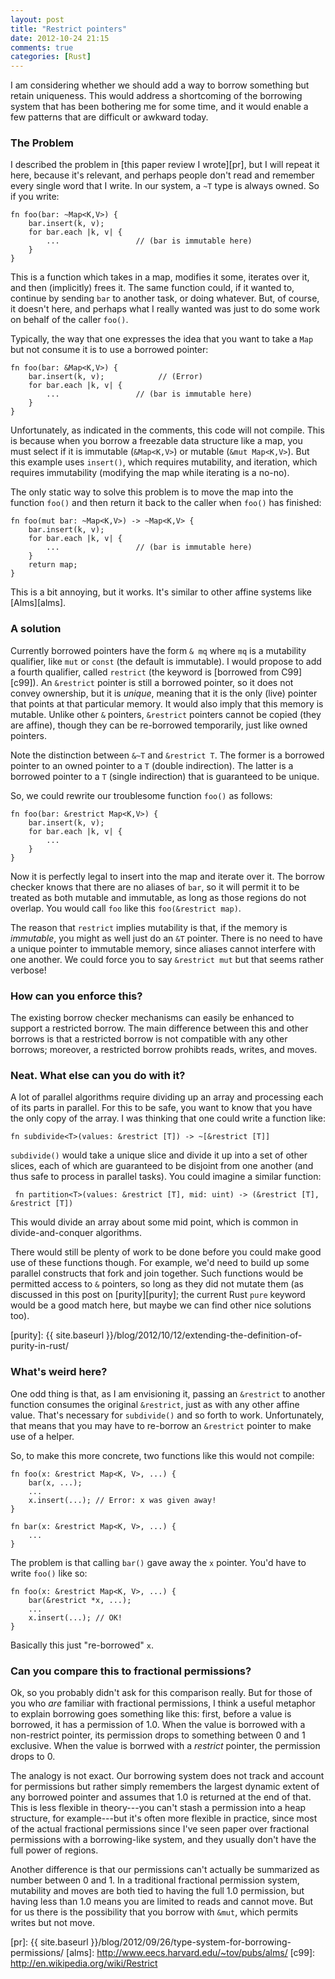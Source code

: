 ```yaml
---
layout: post
title: "Restrict pointers"
date: 2012-10-24 21:15
comments: true
categories: [Rust]
---
```


I am considering whether we should add a way to borrow something but
retain uniqueness.  This would address a shortcoming of the borrowing
system that has been bothering me for some time, and it would enable a
few patterns that are difficult or awkward today.

<!-- more -->

### The Problem

I described the problem in [this paper review I wrote][pr], but I will
repeat it here, because it's relevant, and perhaps people don't read
and remember every single word that I write.  In our system, a `~T`
type is always owned.  So if you write:

    fn foo(bar: ~Map<K,V>) {
        bar.insert(k, v);
        for bar.each |k, v| {
            ...                 // (bar is immutable here)
        }
    }

This is a function which takes in a map, modifies it some, iterates
over it, and then (implicitly) frees it.  The same function could, if
it wanted to, continue by sending `bar` to another task, or doing
whatever.  But, of course, it doesn't here, and perhaps what I really
wanted was just to do some work on behalf of the caller `foo()`.

Typically, the way that one expresses the idea that you want to take
a `Map` but not consume it is to use a borrowed pointer:

    fn foo(bar: &Map<K,V>) {
        bar.insert(k, v);            // (Error)
        for bar.each |k, v| {
            ...                 // (bar is immutable here)
        }
    }
    
Unfortunately, as indicated in the comments, this code will not
compile.  This is because when you borrow a freezable data structure
like a map, you must select if it is immutable (`&Map<K,V>`) or
mutable (`&mut Map<K,V>`).  But this example uses `insert()`, which
requires mutability, and iteration, which requires immutability
(modifying the map while iterating is a no-no).

The only static way to solve this problem is to move the map into the
function `foo()` and then return it back to the caller when `foo()`
has finished:

    fn foo(mut bar: ~Map<K,V>) -> ~Map<K,V> {
        bar.insert(k, v);
        for bar.each |k, v| {
            ...                 // (bar is immutable here)
        }
        return map;
    }
    
This is a bit annoying, but it works.  It's similar to other affine
systems like [Alms][alms].

### A solution

Currently borrowed pointers have the form `& mq` where `mq` is a
mutability qualifier, like `mut` or `const` (the default is
immutable).  I would propose to add a fourth qualifier, called
`restrict` (the keyword is [borrowed from C99][c99]).  An `&restrict` pointer
is still a borrowed pointer, so it does not convey ownership, but it
is *unique*, meaning that it is the only (live) pointer that points at
that particular memory.  It would also imply that this memory is
mutable.  Unlike other `&` pointers, `&restrict` pointers cannot be
copied (they are affine), though they can be re-borrowed temporarily,
just like owned pointers.

Note the distinction between `&~T` and `&restrict T`. The former is a
borrowed pointer to an owned pointer to a `T` (double indirection).
The latter is a borrowed pointer to a `T` (single indirection) that is
guaranteed to be unique.

So, we could rewrite our troublesome function `foo()` as follows:

    fn foo(bar: &restrict Map<K,V>) {
        bar.insert(k, v);
        for bar.each |k, v| {
            ...
        }
    }

Now it is perfectly legal to insert into the map and iterate over it.
The borrow checker knows that there are no aliases of `bar`, so it
will permit it to be treated as both mutable and immutable, as long as
those regions do not overlap.  You would call `foo` like this
`foo(&restrict map)`.

The reason that `restrict` implies mutability is that, if the memory
is *immutable*, you might as well just do an `&T` pointer.  There is
no need to have a unique pointer to immutable memory, since aliases
cannot interfere with one another.  We could force you to say
`&restrict mut` but that seems rather verbose!

### How can you enforce this?

The existing borrow checker mechanisms can easily be enhanced to
support a restricted borrow.  The main difference between this and
other borrows is that a restricted borrow is not compatible with any
other borrows; moreover, a restricted borrow prohibts reads, writes,
and moves.

### Neat.  What else can you do with it?

A lot of parallel algorithms require dividing up an array and
processing each of its parts in parallel.  For this to be safe, you
want to know that you have the only copy of the array.  I was thinking
that one could write a function like:

    fn subdivide<T>(values: &restrict [T]) -> ~[&restrict [T]]
    
`subdivide()` would take a unique slice and divide it up into a set of
other slices, each of which are guaranteed to be disjoint from one
another (and thus safe to process in parallel tasks).  You could
imagine a similar function:

     fn partition<T>(values: &restrict [T], mid: uint) -> (&restrict [T], &restrict [T])
     
This would divide an array about some mid point, which is common in
divide-and-conquer algorithms.

There would still be plenty of work to be done before you could make
good use of these functions though.  For example, we'd need to build
up some parallel constructs that fork and join together.  Such
functions would be permitted access to `&` pointers, so long as they
did not mutate them (as discussed in this post on [purity][purity];
the current Rust `pure` keyword would be a good match here, but maybe
we can find other nice solutions too).

[purity]: {{ site.baseurl }}/blog/2012/10/12/extending-the-definition-of-purity-in-rust/

### What's weird here?

One odd thing is that, as I am envisioning it, passing an `&restrict`
to another function consumes the original `&restrict`, just as with
any other affine value.  That's necessary for `subdivide()` and so
forth to work.  Unfortunately, that means that you may have to
re-borrow an `&restrict` pointer to make use of a helper.

So, to make this more concrete, two functions like
this would not compile:

    fn foo(x: &restrict Map<K, V>, ...) {
        bar(x, ...);
        ...
        x.insert(...); // Error: x was given away!
    }

    fn bar(x: &restrict Map<K, V>, ...) {
        ...
    }

The problem is that calling `bar()` gave away the
`x` pointer.  You'd have to write `foo()` like so:

    fn foo(x: &restrict Map<K, V>, ...) {
        bar(&restrict *x, ...);
        ...
        x.insert(...); // OK!
    }
    
Basically this just "re-borrowed" `x`.

### Can you compare this to fractional permissions?

Ok, so you probably didn't ask for this comparison really.  But for
those of you who *are* familiar with fractional permissions, I think a
useful metaphor to explain borrowing goes something like this: first,
before a value is borrowed, it has a permission of 1.0.  When the
value is borrowed with a non-restrict pointer, its permission drops to
something between 0 and 1 exclusive.  When the value is borrwed with a
*restrict* pointer, the permission drops to 0.

The analogy is not exact.  Our borrowing system does not track and
account for permissions but rather simply remembers the largest
dynamic extent of any borrowed pointer and assumes that 1.0 is
returned at the end of that.  This is less flexible in theory---you
can't stash a permission into a heap structure, for example---but it's
often more flexible in practice, since most of the actual fractional
permissions since I've seen paper over fractional permissions with a
borrowing-like system, and they usually don't have the full power of
regions.

Another difference is that our permissions can't actually be
summarized as number between 0 and 1.  In a traditional fractional
permission system, mutability and moves are both tied to having the
full 1.0 permission, but having less than 1.0 means you are limited to
reads and cannot move.  But for us there is the possibility that you
borrow with `&mut`, which permits writes but not move.

[pr]: {{ site.baseurl }}/blog/2012/09/26/type-system-for-borrowing-permissions/
[alms]: http://www.eecs.harvard.edu/~tov/pubs/alms/
[c99]: http://en.wikipedia.org/wiki/Restrict
